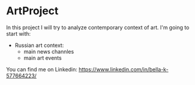 # ArtProject
In this project I will try to analyze contemporary context of art. I'm going to start with:
- Russian art context:
  - main news channles
  - main art events

You can find me on Linkedin:
https://www.linkedin.com/in/bella-k-577664223/
